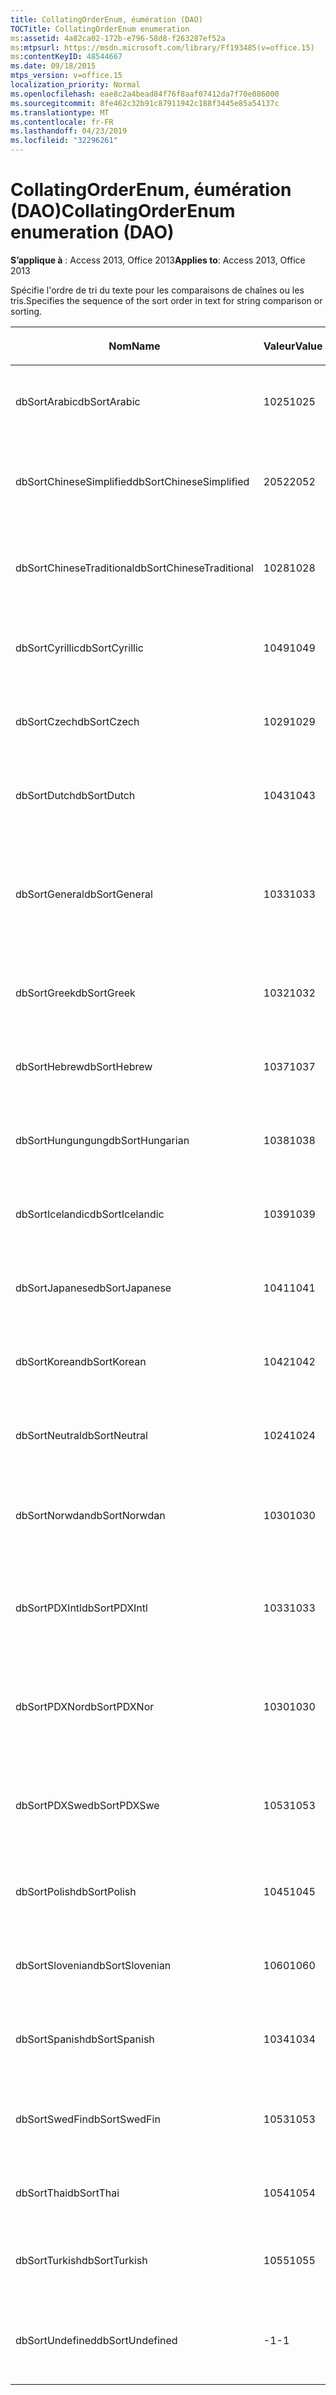 ```yaml
---
title: CollatingOrderEnum, éumération (DAO)
TOCTitle: CollatingOrderEnum enumeration
ms:assetid: 4a82ca02-172b-e796-58d8-f263287ef52a
ms:mtpsurl: https://msdn.microsoft.com/library/Ff193485(v=office.15)
ms:contentKeyID: 48544667
ms.date: 09/18/2015
mtps_version: v=office.15
localization_priority: Normal
ms.openlocfilehash: eae8c2a4bead84f76f8aaf07412da7f70e086000
ms.sourcegitcommit: 8fe462c32b91c87911942c188f3445e85a54137c
ms.translationtype: MT
ms.contentlocale: fr-FR
ms.lasthandoff: 04/23/2019
ms.locfileid: "32296261"
---
```

# <a name="collatingorderenum-enumeration-dao"></a><span data-ttu-id="91382-102">CollatingOrderEnum, éumération (DAO)</span><span class="sxs-lookup"><span data-stu-id="91382-102">CollatingOrderEnum enumeration (DAO)</span></span>


<span data-ttu-id="91382-103">**S’applique à** : Access 2013, Office 2013</span><span class="sxs-lookup"><span data-stu-id="91382-103">**Applies to**: Access 2013, Office 2013</span></span>

<span data-ttu-id="91382-104">Spécifie l'ordre de tri du texte pour les comparaisons de chaînes ou les tris.</span><span class="sxs-lookup"><span data-stu-id="91382-104">Specifies the sequence of the sort order in text for string comparison or sorting.</span></span>

<table>
<colgroup>
<col style="width: 33%" />
<col style="width: 33%" />
<col style="width: 33%" />
</colgroup>
<thead>
<tr class="header">
<th><p><span data-ttu-id="91382-105">Nom</span><span class="sxs-lookup"><span data-stu-id="91382-105">Name</span></span></p></th>
<th><p><span data-ttu-id="91382-106">Valeur</span><span class="sxs-lookup"><span data-stu-id="91382-106">Value</span></span></p></th>
<th><p><span data-ttu-id="91382-107">Description</span><span class="sxs-lookup"><span data-stu-id="91382-107">Description</span></span></p></th>
</tr>
</thead>
<tbody>
<tr class="odd">
<td><p><span data-ttu-id="91382-108">dbSortArabic</span><span class="sxs-lookup"><span data-stu-id="91382-108">dbSortArabic</span></span></p></td>
<td><p><span data-ttu-id="91382-109">1025</span><span class="sxs-lookup"><span data-stu-id="91382-109">1025</span></span></p></td>
<td><p><span data-ttu-id="91382-110">Ordre d'interclassement arabe</span><span class="sxs-lookup"><span data-stu-id="91382-110">Arabic collating order</span></span></p></td>
</tr>
<tr class="even">
<td><p><span data-ttu-id="91382-111">dbSortChineseSimplified</span><span class="sxs-lookup"><span data-stu-id="91382-111">dbSortChineseSimplified</span></span></p></td>
<td><p><span data-ttu-id="91382-112">2052</span><span class="sxs-lookup"><span data-stu-id="91382-112">2052</span></span></p></td>
<td><p><span data-ttu-id="91382-113">Ordre d'interclassement chinois simplifié</span><span class="sxs-lookup"><span data-stu-id="91382-113">Simplified Chinese collating order</span></span></p></td>
</tr>
<tr class="odd">
<td><p><span data-ttu-id="91382-114">dbSortChineseTraditional</span><span class="sxs-lookup"><span data-stu-id="91382-114">dbSortChineseTraditional</span></span></p></td>
<td><p><span data-ttu-id="91382-115">1028</span><span class="sxs-lookup"><span data-stu-id="91382-115">1028</span></span></p></td>
<td><p><span data-ttu-id="91382-116">Ordre d'interclassement chinois traditionnel</span><span class="sxs-lookup"><span data-stu-id="91382-116">Traditional Chinese collating order</span></span></p></td>
</tr>
<tr class="even">
<td><p><span data-ttu-id="91382-117">dbSortCyrillic</span><span class="sxs-lookup"><span data-stu-id="91382-117">dbSortCyrillic</span></span></p></td>
<td><p><span data-ttu-id="91382-118">1049</span><span class="sxs-lookup"><span data-stu-id="91382-118">1049</span></span></p></td>
<td><p><span data-ttu-id="91382-119">Ordre d'interclassement russe</span><span class="sxs-lookup"><span data-stu-id="91382-119">Russian collating order</span></span></p></td>
</tr>
<tr class="odd">
<td><p><span data-ttu-id="91382-120">dbSortCzech</span><span class="sxs-lookup"><span data-stu-id="91382-120">dbSortCzech</span></span></p></td>
<td><p><span data-ttu-id="91382-121">1029</span><span class="sxs-lookup"><span data-stu-id="91382-121">1029</span></span></p></td>
<td><p><span data-ttu-id="91382-122">Ordre d'interclassement tchèque</span><span class="sxs-lookup"><span data-stu-id="91382-122">Czech collating order</span></span></p></td>
</tr>
<tr class="even">
<td><p><span data-ttu-id="91382-123">dbSortDutch</span><span class="sxs-lookup"><span data-stu-id="91382-123">dbSortDutch</span></span></p></td>
<td><p><span data-ttu-id="91382-124">1043</span><span class="sxs-lookup"><span data-stu-id="91382-124">1043</span></span></p></td>
<td><p><span data-ttu-id="91382-125">Ordre d'interclassement néerlandais</span><span class="sxs-lookup"><span data-stu-id="91382-125">Dutch collating order</span></span></p></td>
</tr>
<tr class="odd">
<td><p><span data-ttu-id="91382-126">dbSortGeneral</span><span class="sxs-lookup"><span data-stu-id="91382-126">dbSortGeneral</span></span></p></td>
<td><p><span data-ttu-id="91382-127">1033</span><span class="sxs-lookup"><span data-stu-id="91382-127">1033</span></span></p></td>
<td><p><span data-ttu-id="91382-128">Ordre d'interclassement anglais, allemand, français et portugais</span><span class="sxs-lookup"><span data-stu-id="91382-128">English, German, French, and Portuguese collating order</span></span></p></td>
</tr>
<tr class="even">
<td><p><span data-ttu-id="91382-129">dbSortGreek</span><span class="sxs-lookup"><span data-stu-id="91382-129">dbSortGreek</span></span></p></td>
<td><p><span data-ttu-id="91382-130">1032</span><span class="sxs-lookup"><span data-stu-id="91382-130">1032</span></span></p></td>
<td><p><span data-ttu-id="91382-131">Ordre d'interclassement grec</span><span class="sxs-lookup"><span data-stu-id="91382-131">Greek collating order</span></span></p></td>
</tr>
<tr class="odd">
<td><p><span data-ttu-id="91382-132">dbSortHebrew</span><span class="sxs-lookup"><span data-stu-id="91382-132">dbSortHebrew</span></span></p></td>
<td><p><span data-ttu-id="91382-133">1037</span><span class="sxs-lookup"><span data-stu-id="91382-133">1037</span></span></p></td>
<td><p><span data-ttu-id="91382-134">Ordre d'interclassement hébreu</span><span class="sxs-lookup"><span data-stu-id="91382-134">Hebrew collating order</span></span></p></td>
</tr>
<tr class="even">
<td><p><span data-ttu-id="91382-135">dbSortHungungung</span><span class="sxs-lookup"><span data-stu-id="91382-135">dbSortHungarian</span></span></p></td>
<td><p><span data-ttu-id="91382-136">1038</span><span class="sxs-lookup"><span data-stu-id="91382-136">1038</span></span></p></td>
<td><p><span data-ttu-id="91382-137">Ordre d'interclassement hongrois</span><span class="sxs-lookup"><span data-stu-id="91382-137">Hungarian collating order</span></span></p></td>
</tr>
<tr class="odd">
<td><p><span data-ttu-id="91382-138">dbSortIcelandic</span><span class="sxs-lookup"><span data-stu-id="91382-138">dbSortIcelandic</span></span></p></td>
<td><p><span data-ttu-id="91382-139">1039</span><span class="sxs-lookup"><span data-stu-id="91382-139">1039</span></span></p></td>
<td><p><span data-ttu-id="91382-140">Ordre d'interclassement islandais</span><span class="sxs-lookup"><span data-stu-id="91382-140">Icelandic collating order</span></span></p></td>
</tr>
<tr class="even">
<td><p><span data-ttu-id="91382-141">dbSortJapanese</span><span class="sxs-lookup"><span data-stu-id="91382-141">dbSortJapanese</span></span></p></td>
<td><p><span data-ttu-id="91382-142">1041</span><span class="sxs-lookup"><span data-stu-id="91382-142">1041</span></span></p></td>
<td><p><span data-ttu-id="91382-143">Ordre d'interclassement japonais</span><span class="sxs-lookup"><span data-stu-id="91382-143">Japanese collating order</span></span></p></td>
</tr>
<tr class="odd">
<td><p><span data-ttu-id="91382-144">dbSortKorean</span><span class="sxs-lookup"><span data-stu-id="91382-144">dbSortKorean</span></span></p></td>
<td><p><span data-ttu-id="91382-145">1042</span><span class="sxs-lookup"><span data-stu-id="91382-145">1042</span></span></p></td>
<td><p><span data-ttu-id="91382-146">Ordre d'interclassement coréen</span><span class="sxs-lookup"><span data-stu-id="91382-146">Korean collating order</span></span></p></td>
</tr>
<tr class="even">
<td><p><span data-ttu-id="91382-147">dbSortNeutral</span><span class="sxs-lookup"><span data-stu-id="91382-147">dbSortNeutral</span></span></p></td>
<td><p><span data-ttu-id="91382-148">1024</span><span class="sxs-lookup"><span data-stu-id="91382-148">1024</span></span></p></td>
<td><p><span data-ttu-id="91382-149">Ordre d'interclassement neutre</span><span class="sxs-lookup"><span data-stu-id="91382-149">Neutral collating order</span></span></p></td>
</tr>
<tr class="odd">
<td><p><span data-ttu-id="91382-150">dbSortNorwdan</span><span class="sxs-lookup"><span data-stu-id="91382-150">dbSortNorwdan</span></span></p></td>
<td><p><span data-ttu-id="91382-151">1030</span><span class="sxs-lookup"><span data-stu-id="91382-151">1030</span></span></p></td>
<td><p><span data-ttu-id="91382-152">Ordre d'interclassement norvégien et danois</span><span class="sxs-lookup"><span data-stu-id="91382-152">Norwegian and Danish collating order</span></span></p></td>
</tr>
<tr class="even">
<td><p><span data-ttu-id="91382-153">dbSortPDXIntl</span><span class="sxs-lookup"><span data-stu-id="91382-153">dbSortPDXIntl</span></span></p></td>
<td><p><span data-ttu-id="91382-154">1033</span><span class="sxs-lookup"><span data-stu-id="91382-154">1033</span></span></p></td>
<td><p><span data-ttu-id="91382-155">Ordre d'interclassement paradox international</span><span class="sxs-lookup"><span data-stu-id="91382-155">Paradox international collating order</span></span></p></td>
</tr>
<tr class="odd">
<td><p><span data-ttu-id="91382-156">dbSortPDXNor</span><span class="sxs-lookup"><span data-stu-id="91382-156">dbSortPDXNor</span></span></p></td>
<td><p><span data-ttu-id="91382-157">1030</span><span class="sxs-lookup"><span data-stu-id="91382-157">1030</span></span></p></td>
<td><p><span data-ttu-id="91382-158">Ordre d'interclassement norvégien et danois paradox</span><span class="sxs-lookup"><span data-stu-id="91382-158">Paradox Norwegian and Danish collating order</span></span></p></td>
</tr>
<tr class="even">
<td><p><span data-ttu-id="91382-159">dbSortPDXSwe</span><span class="sxs-lookup"><span data-stu-id="91382-159">dbSortPDXSwe</span></span></p></td>
<td><p><span data-ttu-id="91382-160">1053</span><span class="sxs-lookup"><span data-stu-id="91382-160">1053</span></span></p></td>
<td><p><span data-ttu-id="91382-161">Ordre d'interclassement suédois et finnois paradox</span><span class="sxs-lookup"><span data-stu-id="91382-161">Paradox Swedish and Finnish collating order</span></span></p></td>
</tr>
<tr class="odd">
<td><p><span data-ttu-id="91382-162">dbSortPolish</span><span class="sxs-lookup"><span data-stu-id="91382-162">dbSortPolish</span></span></p></td>
<td><p><span data-ttu-id="91382-163">1045</span><span class="sxs-lookup"><span data-stu-id="91382-163">1045</span></span></p></td>
<td><p><span data-ttu-id="91382-164">Ordre d'interclassement polonais</span><span class="sxs-lookup"><span data-stu-id="91382-164">Polish collating order</span></span></p></td>
</tr>
<tr class="even">
<td><p><span data-ttu-id="91382-165">dbSortSlovenian</span><span class="sxs-lookup"><span data-stu-id="91382-165">dbSortSlovenian</span></span></p></td>
<td><p><span data-ttu-id="91382-166">1060</span><span class="sxs-lookup"><span data-stu-id="91382-166">1060</span></span></p></td>
<td><p><span data-ttu-id="91382-167">Ordre d'interclassement slovène</span><span class="sxs-lookup"><span data-stu-id="91382-167">Slovenian collating order</span></span></p></td>
</tr>
<tr class="odd">
<td><p><span data-ttu-id="91382-168">dbSortSpanish</span><span class="sxs-lookup"><span data-stu-id="91382-168">dbSortSpanish</span></span></p></td>
<td><p><span data-ttu-id="91382-169">1034</span><span class="sxs-lookup"><span data-stu-id="91382-169">1034</span></span></p></td>
<td><p><span data-ttu-id="91382-170">Ordre d'interclassement espagnol</span><span class="sxs-lookup"><span data-stu-id="91382-170">Spanish collating order</span></span></p></td>
</tr>
<tr class="even">
<td><p><span data-ttu-id="91382-171">dbSortSwedFin</span><span class="sxs-lookup"><span data-stu-id="91382-171">dbSortSwedFin</span></span></p></td>
<td><p><span data-ttu-id="91382-172">1053</span><span class="sxs-lookup"><span data-stu-id="91382-172">1053</span></span></p></td>
<td><p><span data-ttu-id="91382-173">Ordre d'interclassement suédois et finnois</span><span class="sxs-lookup"><span data-stu-id="91382-173">Swedish and Finnish collating order</span></span></p></td>
</tr>
<tr class="odd">
<td><p><span data-ttu-id="91382-174">dbSortThai</span><span class="sxs-lookup"><span data-stu-id="91382-174">dbSortThai</span></span></p></td>
<td><p><span data-ttu-id="91382-175">1054</span><span class="sxs-lookup"><span data-stu-id="91382-175">1054</span></span></p></td>
<td><p><span data-ttu-id="91382-176">Ordre d'interclassement thaï</span><span class="sxs-lookup"><span data-stu-id="91382-176">Thai collating order</span></span></p></td>
</tr>
<tr class="even">
<td><p><span data-ttu-id="91382-177">dbSortTurkish</span><span class="sxs-lookup"><span data-stu-id="91382-177">dbSortTurkish</span></span></p></td>
<td><p><span data-ttu-id="91382-178">1055</span><span class="sxs-lookup"><span data-stu-id="91382-178">1055</span></span></p></td>
<td><p><span data-ttu-id="91382-179">Ordre d'interclassement turc</span><span class="sxs-lookup"><span data-stu-id="91382-179">Turkish collating order</span></span></p></td>
</tr>
<tr class="odd">
<td><p><span data-ttu-id="91382-180">dbSortUndefined</span><span class="sxs-lookup"><span data-stu-id="91382-180">dbSortUndefined</span></span></p></td>
<td><p><span data-ttu-id="91382-181">-1</span><span class="sxs-lookup"><span data-stu-id="91382-181">-1</span></span></p></td>
<td><p><span data-ttu-id="91382-182">Ordre d'interclassement non défini ou inconnu</span><span class="sxs-lookup"><span data-stu-id="91382-182">Collating order undefined or unknown</span></span></p></td>
</tr>
</tbody>
</table>

